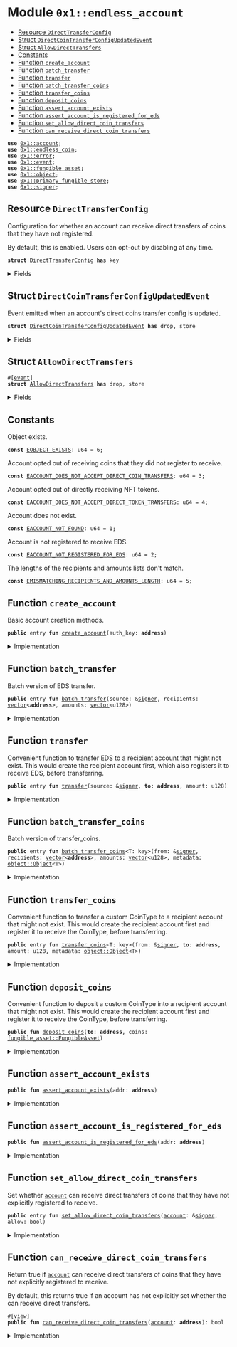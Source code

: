 
<a id="0x1_endless_account"></a>

# Module `0x1::endless_account`



-  [Resource `DirectTransferConfig`](#0x1_endless_account_DirectTransferConfig)
-  [Struct `DirectCoinTransferConfigUpdatedEvent`](#0x1_endless_account_DirectCoinTransferConfigUpdatedEvent)
-  [Struct `AllowDirectTransfers`](#0x1_endless_account_AllowDirectTransfers)
-  [Constants](#@Constants_0)
-  [Function `create_account`](#0x1_endless_account_create_account)
-  [Function `batch_transfer`](#0x1_endless_account_batch_transfer)
-  [Function `transfer`](#0x1_endless_account_transfer)
-  [Function `batch_transfer_coins`](#0x1_endless_account_batch_transfer_coins)
-  [Function `transfer_coins`](#0x1_endless_account_transfer_coins)
-  [Function `deposit_coins`](#0x1_endless_account_deposit_coins)
-  [Function `assert_account_exists`](#0x1_endless_account_assert_account_exists)
-  [Function `assert_account_is_registered_for_eds`](#0x1_endless_account_assert_account_is_registered_for_eds)
-  [Function `set_allow_direct_coin_transfers`](#0x1_endless_account_set_allow_direct_coin_transfers)
-  [Function `can_receive_direct_coin_transfers`](#0x1_endless_account_can_receive_direct_coin_transfers)


<pre><code><b>use</b> <a href="account.md#0x1_account">0x1::account</a>;
<b>use</b> <a href="endless_coin.md#0x1_endless_coin">0x1::endless_coin</a>;
<b>use</b> <a href="../../endless-stdlib/../move-stdlib/doc/error.md#0x1_error">0x1::error</a>;
<b>use</b> <a href="event.md#0x1_event">0x1::event</a>;
<b>use</b> <a href="fungible_asset.md#0x1_fungible_asset">0x1::fungible_asset</a>;
<b>use</b> <a href="object.md#0x1_object">0x1::object</a>;
<b>use</b> <a href="primary_fungible_store.md#0x1_primary_fungible_store">0x1::primary_fungible_store</a>;
<b>use</b> <a href="../../endless-stdlib/../move-stdlib/doc/signer.md#0x1_signer">0x1::signer</a>;
</code></pre>



<a id="0x1_endless_account_DirectTransferConfig"></a>

## Resource `DirectTransferConfig`

Configuration for whether an account can receive direct transfers of coins that they have not registered.

By default, this is enabled. Users can opt-out by disabling at any time.


<pre><code><b>struct</b> <a href="endless_account.md#0x1_endless_account_DirectTransferConfig">DirectTransferConfig</a> <b>has</b> key
</code></pre>



<details>
<summary>Fields</summary>


<dl>
<dt>
<code>allow_arbitrary_coin_transfers: bool</code>
</dt>
<dd>

</dd>
</dl>


</details>

<a id="0x1_endless_account_DirectCoinTransferConfigUpdatedEvent"></a>

## Struct `DirectCoinTransferConfigUpdatedEvent`

Event emitted when an account's direct coins transfer config is updated.


<pre><code><b>struct</b> <a href="endless_account.md#0x1_endless_account_DirectCoinTransferConfigUpdatedEvent">DirectCoinTransferConfigUpdatedEvent</a> <b>has</b> drop, store
</code></pre>



<details>
<summary>Fields</summary>


<dl>
<dt>
<code>new_allow_direct_transfers: bool</code>
</dt>
<dd>

</dd>
</dl>


</details>

<a id="0x1_endless_account_AllowDirectTransfers"></a>

## Struct `AllowDirectTransfers`



<pre><code>#[<a href="event.md#0x1_event">event</a>]
<b>struct</b> <a href="endless_account.md#0x1_endless_account_AllowDirectTransfers">AllowDirectTransfers</a> <b>has</b> drop, store
</code></pre>



<details>
<summary>Fields</summary>


<dl>
<dt>
<code><a href="account.md#0x1_account">account</a>: <b>address</b></code>
</dt>
<dd>

</dd>
<dt>
<code>new_allow_direct_transfers: bool</code>
</dt>
<dd>

</dd>
</dl>


</details>

<a id="@Constants_0"></a>

## Constants


<a id="0x1_endless_account_EOBJECT_EXISTS"></a>

Object exists.


<pre><code><b>const</b> <a href="endless_account.md#0x1_endless_account_EOBJECT_EXISTS">EOBJECT_EXISTS</a>: u64 = 6;
</code></pre>



<a id="0x1_endless_account_EACCOUNT_DOES_NOT_ACCEPT_DIRECT_COIN_TRANSFERS"></a>

Account opted out of receiving coins that they did not register to receive.


<pre><code><b>const</b> <a href="endless_account.md#0x1_endless_account_EACCOUNT_DOES_NOT_ACCEPT_DIRECT_COIN_TRANSFERS">EACCOUNT_DOES_NOT_ACCEPT_DIRECT_COIN_TRANSFERS</a>: u64 = 3;
</code></pre>



<a id="0x1_endless_account_EACCOUNT_DOES_NOT_ACCEPT_DIRECT_TOKEN_TRANSFERS"></a>

Account opted out of directly receiving NFT tokens.


<pre><code><b>const</b> <a href="endless_account.md#0x1_endless_account_EACCOUNT_DOES_NOT_ACCEPT_DIRECT_TOKEN_TRANSFERS">EACCOUNT_DOES_NOT_ACCEPT_DIRECT_TOKEN_TRANSFERS</a>: u64 = 4;
</code></pre>



<a id="0x1_endless_account_EACCOUNT_NOT_FOUND"></a>

Account does not exist.


<pre><code><b>const</b> <a href="endless_account.md#0x1_endless_account_EACCOUNT_NOT_FOUND">EACCOUNT_NOT_FOUND</a>: u64 = 1;
</code></pre>



<a id="0x1_endless_account_EACCOUNT_NOT_REGISTERED_FOR_EDS"></a>

Account is not registered to receive EDS.


<pre><code><b>const</b> <a href="endless_account.md#0x1_endless_account_EACCOUNT_NOT_REGISTERED_FOR_EDS">EACCOUNT_NOT_REGISTERED_FOR_EDS</a>: u64 = 2;
</code></pre>



<a id="0x1_endless_account_EMISMATCHING_RECIPIENTS_AND_AMOUNTS_LENGTH"></a>

The lengths of the recipients and amounts lists don't match.


<pre><code><b>const</b> <a href="endless_account.md#0x1_endless_account_EMISMATCHING_RECIPIENTS_AND_AMOUNTS_LENGTH">EMISMATCHING_RECIPIENTS_AND_AMOUNTS_LENGTH</a>: u64 = 5;
</code></pre>



<a id="0x1_endless_account_create_account"></a>

## Function `create_account`

Basic account creation methods.


<pre><code><b>public</b> entry <b>fun</b> <a href="endless_account.md#0x1_endless_account_create_account">create_account</a>(auth_key: <b>address</b>)
</code></pre>



<details>
<summary>Implementation</summary>


<pre><code><b>public</b> entry <b>fun</b> <a href="endless_account.md#0x1_endless_account_create_account">create_account</a>(auth_key: <b>address</b>) {
    <b>assert</b>!(!<a href="object.md#0x1_object_is_object">object::is_object</a>(auth_key), <a href="../../endless-stdlib/../move-stdlib/doc/error.md#0x1_error_invalid_argument">error::invalid_argument</a>(<a href="endless_account.md#0x1_endless_account_EOBJECT_EXISTS">EOBJECT_EXISTS</a>));
    <b>let</b> <a href="../../endless-stdlib/../move-stdlib/doc/signer.md#0x1_signer">signer</a> = <a href="account.md#0x1_account_create_account">account::create_account</a>(auth_key);
    <a href="primary_fungible_store.md#0x1_primary_fungible_store_ensure_primary_store_exists">primary_fungible_store::ensure_primary_store_exists</a>(<a href="../../endless-stdlib/../move-stdlib/doc/signer.md#0x1_signer_address_of">signer::address_of</a>(&<a href="../../endless-stdlib/../move-stdlib/doc/signer.md#0x1_signer">signer</a>), <a href="endless_coin.md#0x1_endless_coin_get_metadata">endless_coin::get_metadata</a>());
}
</code></pre>



</details>

<a id="0x1_endless_account_batch_transfer"></a>

## Function `batch_transfer`

Batch version of EDS transfer.


<pre><code><b>public</b> entry <b>fun</b> <a href="endless_account.md#0x1_endless_account_batch_transfer">batch_transfer</a>(source: &<a href="../../endless-stdlib/../move-stdlib/doc/signer.md#0x1_signer">signer</a>, recipients: <a href="../../endless-stdlib/../move-stdlib/doc/vector.md#0x1_vector">vector</a>&lt;<b>address</b>&gt;, amounts: <a href="../../endless-stdlib/../move-stdlib/doc/vector.md#0x1_vector">vector</a>&lt;u128&gt;)
</code></pre>



<details>
<summary>Implementation</summary>


<pre><code><b>public</b> entry <b>fun</b> <a href="endless_account.md#0x1_endless_account_batch_transfer">batch_transfer</a>(source: &<a href="../../endless-stdlib/../move-stdlib/doc/signer.md#0x1_signer">signer</a>, recipients: <a href="../../endless-stdlib/../move-stdlib/doc/vector.md#0x1_vector">vector</a>&lt;<b>address</b>&gt;, amounts: <a href="../../endless-stdlib/../move-stdlib/doc/vector.md#0x1_vector">vector</a>&lt;u128&gt;) {
    <b>let</b> recipients_len = <a href="../../endless-stdlib/../move-stdlib/doc/vector.md#0x1_vector_length">vector::length</a>(&recipients);
    <b>assert</b>!(
        recipients_len == <a href="../../endless-stdlib/../move-stdlib/doc/vector.md#0x1_vector_length">vector::length</a>(&amounts),
        <a href="../../endless-stdlib/../move-stdlib/doc/error.md#0x1_error_invalid_argument">error::invalid_argument</a>(<a href="endless_account.md#0x1_endless_account_EMISMATCHING_RECIPIENTS_AND_AMOUNTS_LENGTH">EMISMATCHING_RECIPIENTS_AND_AMOUNTS_LENGTH</a>),
    );

    <a href="../../endless-stdlib/../move-stdlib/doc/vector.md#0x1_vector_enumerate_ref">vector::enumerate_ref</a>(&recipients, |i, <b>to</b>| {
        <b>let</b> amount = *<a href="../../endless-stdlib/../move-stdlib/doc/vector.md#0x1_vector_borrow">vector::borrow</a>(&amounts, i);
        <a href="endless_account.md#0x1_endless_account_transfer">transfer</a>(source, *<b>to</b>, amount);
    });
}
</code></pre>



</details>

<a id="0x1_endless_account_transfer"></a>

## Function `transfer`

Convenient function to transfer EDS to a recipient account that might not exist.
This would create the recipient account first, which also registers it to receive EDS, before transferring.


<pre><code><b>public</b> entry <b>fun</b> <a href="endless_account.md#0x1_endless_account_transfer">transfer</a>(source: &<a href="../../endless-stdlib/../move-stdlib/doc/signer.md#0x1_signer">signer</a>, <b>to</b>: <b>address</b>, amount: u128)
</code></pre>



<details>
<summary>Implementation</summary>


<pre><code><b>public</b> entry <b>fun</b> <a href="endless_account.md#0x1_endless_account_transfer">transfer</a>(source: &<a href="../../endless-stdlib/../move-stdlib/doc/signer.md#0x1_signer">signer</a>, <b>to</b>: <b>address</b>, amount: u128) {
    <b>if</b> (!<a href="account.md#0x1_account_exists_at">account::exists_at</a>(<b>to</b>)) {
        <a href="endless_account.md#0x1_endless_account_create_account">create_account</a>(<b>to</b>)
    };
    <a href="primary_fungible_store.md#0x1_primary_fungible_store_transfer">primary_fungible_store::transfer</a>(source, <a href="endless_coin.md#0x1_endless_coin_get_metadata">endless_coin::get_metadata</a>(), <b>to</b>, amount);
}
</code></pre>



</details>

<a id="0x1_endless_account_batch_transfer_coins"></a>

## Function `batch_transfer_coins`

Batch version of transfer_coins.


<pre><code><b>public</b> entry <b>fun</b> <a href="endless_account.md#0x1_endless_account_batch_transfer_coins">batch_transfer_coins</a>&lt;T: key&gt;(from: &<a href="../../endless-stdlib/../move-stdlib/doc/signer.md#0x1_signer">signer</a>, recipients: <a href="../../endless-stdlib/../move-stdlib/doc/vector.md#0x1_vector">vector</a>&lt;<b>address</b>&gt;, amounts: <a href="../../endless-stdlib/../move-stdlib/doc/vector.md#0x1_vector">vector</a>&lt;u128&gt;, metadata: <a href="object.md#0x1_object_Object">object::Object</a>&lt;T&gt;)
</code></pre>



<details>
<summary>Implementation</summary>


<pre><code><b>public</b> entry <b>fun</b> <a href="endless_account.md#0x1_endless_account_batch_transfer_coins">batch_transfer_coins</a>&lt;T: key&gt;(
    from: &<a href="../../endless-stdlib/../move-stdlib/doc/signer.md#0x1_signer">signer</a>, recipients: <a href="../../endless-stdlib/../move-stdlib/doc/vector.md#0x1_vector">vector</a>&lt;<b>address</b>&gt;, amounts: <a href="../../endless-stdlib/../move-stdlib/doc/vector.md#0x1_vector">vector</a>&lt;u128&gt;, metadata: Object&lt;T&gt;) <b>acquires</b> <a href="endless_account.md#0x1_endless_account_DirectTransferConfig">DirectTransferConfig</a> {
    <b>let</b> recipients_len = <a href="../../endless-stdlib/../move-stdlib/doc/vector.md#0x1_vector_length">vector::length</a>(&recipients);
    <b>assert</b>!(
        recipients_len == <a href="../../endless-stdlib/../move-stdlib/doc/vector.md#0x1_vector_length">vector::length</a>(&amounts),
        <a href="../../endless-stdlib/../move-stdlib/doc/error.md#0x1_error_invalid_argument">error::invalid_argument</a>(<a href="endless_account.md#0x1_endless_account_EMISMATCHING_RECIPIENTS_AND_AMOUNTS_LENGTH">EMISMATCHING_RECIPIENTS_AND_AMOUNTS_LENGTH</a>),
    );

    <a href="../../endless-stdlib/../move-stdlib/doc/vector.md#0x1_vector_enumerate_ref">vector::enumerate_ref</a>(&recipients, |i, <b>to</b>| {
        <b>let</b> amount = *<a href="../../endless-stdlib/../move-stdlib/doc/vector.md#0x1_vector_borrow">vector::borrow</a>(&amounts, i);
        <a href="endless_account.md#0x1_endless_account_transfer_coins">transfer_coins</a>(from, *<b>to</b>, amount, metadata);
    });
}
</code></pre>



</details>

<a id="0x1_endless_account_transfer_coins"></a>

## Function `transfer_coins`

Convenient function to transfer a custom CoinType to a recipient account that might not exist.
This would create the recipient account first and register it to receive the CoinType, before transferring.


<pre><code><b>public</b> entry <b>fun</b> <a href="endless_account.md#0x1_endless_account_transfer_coins">transfer_coins</a>&lt;T: key&gt;(from: &<a href="../../endless-stdlib/../move-stdlib/doc/signer.md#0x1_signer">signer</a>, <b>to</b>: <b>address</b>, amount: u128, metadata: <a href="object.md#0x1_object_Object">object::Object</a>&lt;T&gt;)
</code></pre>



<details>
<summary>Implementation</summary>


<pre><code><b>public</b> entry <b>fun</b> <a href="endless_account.md#0x1_endless_account_transfer_coins">transfer_coins</a>&lt;T: key&gt;(from: &<a href="../../endless-stdlib/../move-stdlib/doc/signer.md#0x1_signer">signer</a>, <b>to</b>: <b>address</b>, amount: u128, metadata: Object&lt;T&gt;) <b>acquires</b> <a href="endless_account.md#0x1_endless_account_DirectTransferConfig">DirectTransferConfig</a> {
    <b>let</b> fa = <a href="primary_fungible_store.md#0x1_primary_fungible_store_withdraw">primary_fungible_store::withdraw</a>(from, metadata, amount);
    <b>spec</b> {
        <b>assume</b> fa.metadata.inner == metadata.inner;
    };
    <a href="endless_account.md#0x1_endless_account_deposit_coins">deposit_coins</a>(<b>to</b>, fa);
}
</code></pre>



</details>

<a id="0x1_endless_account_deposit_coins"></a>

## Function `deposit_coins`

Convenient function to deposit a custom CoinType into a recipient account that might not exist.
This would create the recipient account first and register it to receive the CoinType, before transferring.


<pre><code><b>public</b> <b>fun</b> <a href="endless_account.md#0x1_endless_account_deposit_coins">deposit_coins</a>(<b>to</b>: <b>address</b>, coins: <a href="fungible_asset.md#0x1_fungible_asset_FungibleAsset">fungible_asset::FungibleAsset</a>)
</code></pre>



<details>
<summary>Implementation</summary>


<pre><code><b>public</b> <b>fun</b> <a href="endless_account.md#0x1_endless_account_deposit_coins">deposit_coins</a>(<b>to</b>: <b>address</b>, coins: FungibleAsset) <b>acquires</b> <a href="endless_account.md#0x1_endless_account_DirectTransferConfig">DirectTransferConfig</a> {
    <b>if</b> (!<a href="account.md#0x1_account_exists_at">account::exists_at</a>(<b>to</b>)) {
        <a href="endless_account.md#0x1_endless_account_create_account">create_account</a>(<b>to</b>);
    };
    <b>let</b> fa_metadata = <a href="fungible_asset.md#0x1_fungible_asset_asset_metadata">fungible_asset::asset_metadata</a>(&coins);
    <b>if</b> (!<a href="primary_fungible_store.md#0x1_primary_fungible_store_primary_store_exists">primary_fungible_store::primary_store_exists</a>&lt;Metadata&gt;(<b>to</b>, fa_metadata)) {
        <b>assert</b>!(
            <a href="endless_account.md#0x1_endless_account_can_receive_direct_coin_transfers">can_receive_direct_coin_transfers</a>(<b>to</b>),
            <a href="../../endless-stdlib/../move-stdlib/doc/error.md#0x1_error_permission_denied">error::permission_denied</a>(<a href="endless_account.md#0x1_endless_account_EACCOUNT_DOES_NOT_ACCEPT_DIRECT_COIN_TRANSFERS">EACCOUNT_DOES_NOT_ACCEPT_DIRECT_COIN_TRANSFERS</a>),
        );
        <a href="primary_fungible_store.md#0x1_primary_fungible_store_create_primary_store">primary_fungible_store::create_primary_store</a>(<b>to</b>, fa_metadata);
    };
    <a href="primary_fungible_store.md#0x1_primary_fungible_store_deposit">primary_fungible_store::deposit</a>(<b>to</b>, coins)
}
</code></pre>



</details>

<a id="0x1_endless_account_assert_account_exists"></a>

## Function `assert_account_exists`



<pre><code><b>public</b> <b>fun</b> <a href="endless_account.md#0x1_endless_account_assert_account_exists">assert_account_exists</a>(addr: <b>address</b>)
</code></pre>



<details>
<summary>Implementation</summary>


<pre><code><b>public</b> <b>fun</b> <a href="endless_account.md#0x1_endless_account_assert_account_exists">assert_account_exists</a>(addr: <b>address</b>) {
    <b>assert</b>!(<a href="account.md#0x1_account_exists_at">account::exists_at</a>(addr), <a href="../../endless-stdlib/../move-stdlib/doc/error.md#0x1_error_not_found">error::not_found</a>(<a href="endless_account.md#0x1_endless_account_EACCOUNT_NOT_FOUND">EACCOUNT_NOT_FOUND</a>));
}
</code></pre>



</details>

<a id="0x1_endless_account_assert_account_is_registered_for_eds"></a>

## Function `assert_account_is_registered_for_eds`



<pre><code><b>public</b> <b>fun</b> <a href="endless_account.md#0x1_endless_account_assert_account_is_registered_for_eds">assert_account_is_registered_for_eds</a>(addr: <b>address</b>)
</code></pre>



<details>
<summary>Implementation</summary>


<pre><code><b>public</b> <b>fun</b> <a href="endless_account.md#0x1_endless_account_assert_account_is_registered_for_eds">assert_account_is_registered_for_eds</a>(addr: <b>address</b>) {
    <a href="endless_account.md#0x1_endless_account_assert_account_exists">assert_account_exists</a>(addr);
    <b>assert</b>!(<a href="primary_fungible_store.md#0x1_primary_fungible_store_primary_store_exists">primary_fungible_store::primary_store_exists</a>(addr, <a href="endless_coin.md#0x1_endless_coin_get_metadata">endless_coin::get_metadata</a>()), <a href="../../endless-stdlib/../move-stdlib/doc/error.md#0x1_error_not_found">error::not_found</a>(<a href="endless_account.md#0x1_endless_account_EACCOUNT_NOT_REGISTERED_FOR_EDS">EACCOUNT_NOT_REGISTERED_FOR_EDS</a>));
}
</code></pre>



</details>

<a id="0x1_endless_account_set_allow_direct_coin_transfers"></a>

## Function `set_allow_direct_coin_transfers`

Set whether <code><a href="account.md#0x1_account">account</a></code> can receive direct transfers of coins that they have not explicitly registered to receive.


<pre><code><b>public</b> entry <b>fun</b> <a href="endless_account.md#0x1_endless_account_set_allow_direct_coin_transfers">set_allow_direct_coin_transfers</a>(<a href="account.md#0x1_account">account</a>: &<a href="../../endless-stdlib/../move-stdlib/doc/signer.md#0x1_signer">signer</a>, allow: bool)
</code></pre>



<details>
<summary>Implementation</summary>


<pre><code><b>public</b> entry <b>fun</b> <a href="endless_account.md#0x1_endless_account_set_allow_direct_coin_transfers">set_allow_direct_coin_transfers</a>(<a href="account.md#0x1_account">account</a>: &<a href="../../endless-stdlib/../move-stdlib/doc/signer.md#0x1_signer">signer</a>, allow: bool) <b>acquires</b> <a href="endless_account.md#0x1_endless_account_DirectTransferConfig">DirectTransferConfig</a> {
    <b>let</b> addr = <a href="../../endless-stdlib/../move-stdlib/doc/signer.md#0x1_signer_address_of">signer::address_of</a>(<a href="account.md#0x1_account">account</a>);
    <b>if</b> (<b>exists</b>&lt;<a href="endless_account.md#0x1_endless_account_DirectTransferConfig">DirectTransferConfig</a>&gt;(addr)) {
        <b>let</b> direct_transfer_config = <b>borrow_global_mut</b>&lt;<a href="endless_account.md#0x1_endless_account_DirectTransferConfig">DirectTransferConfig</a>&gt;(addr);
        // Short-circuit <b>to</b> avoid emitting an <a href="event.md#0x1_event">event</a> <b>if</b> direct transfer config is not changing.
        <b>if</b> (direct_transfer_config.allow_arbitrary_coin_transfers == allow) {
            <b>return</b>
        };

        direct_transfer_config.allow_arbitrary_coin_transfers = allow;
        emit(<a href="endless_account.md#0x1_endless_account_AllowDirectTransfers">AllowDirectTransfers</a> { <a href="account.md#0x1_account">account</a>: addr, new_allow_direct_transfers: allow });
    } <b>else</b> {
        <b>let</b> direct_transfer_config = <a href="endless_account.md#0x1_endless_account_DirectTransferConfig">DirectTransferConfig</a> {
            allow_arbitrary_coin_transfers: allow,
        };
        emit(<a href="endless_account.md#0x1_endless_account_AllowDirectTransfers">AllowDirectTransfers</a> { <a href="account.md#0x1_account">account</a>: addr, new_allow_direct_transfers: allow });
        <b>move_to</b>(<a href="account.md#0x1_account">account</a>, direct_transfer_config);
    };
}
</code></pre>



</details>

<a id="0x1_endless_account_can_receive_direct_coin_transfers"></a>

## Function `can_receive_direct_coin_transfers`

Return true if <code><a href="account.md#0x1_account">account</a></code> can receive direct transfers of coins that they have not explicitly registered to
receive.

By default, this returns true if an account has not explicitly set whether the can receive direct transfers.


<pre><code>#[view]
<b>public</b> <b>fun</b> <a href="endless_account.md#0x1_endless_account_can_receive_direct_coin_transfers">can_receive_direct_coin_transfers</a>(<a href="account.md#0x1_account">account</a>: <b>address</b>): bool
</code></pre>



<details>
<summary>Implementation</summary>


<pre><code><b>public</b> <b>fun</b> <a href="endless_account.md#0x1_endless_account_can_receive_direct_coin_transfers">can_receive_direct_coin_transfers</a>(<a href="account.md#0x1_account">account</a>: <b>address</b>): bool <b>acquires</b> <a href="endless_account.md#0x1_endless_account_DirectTransferConfig">DirectTransferConfig</a> {
    !<b>exists</b>&lt;<a href="endless_account.md#0x1_endless_account_DirectTransferConfig">DirectTransferConfig</a>&gt;(<a href="account.md#0x1_account">account</a>) ||
        <b>borrow_global</b>&lt;<a href="endless_account.md#0x1_endless_account_DirectTransferConfig">DirectTransferConfig</a>&gt;(<a href="account.md#0x1_account">account</a>).allow_arbitrary_coin_transfers
}
</code></pre>



</details>


[move-book]: https://endless.dev/move/book/SUMMARY
